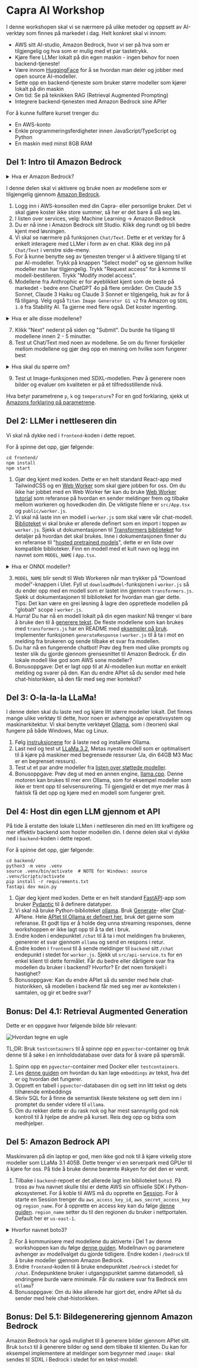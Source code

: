 # Capra AI Workshop

I denne workshopen skal vi se nærmere på ulike metoder og oppsett av AI-verktøy som finnes på markedet i dag. Helt konkret skal vi innom:

- AWS sitt AI-studio, Amazon Bedrock, hvor vi ser på hva som er tilgjengelig og hva som er mulig med et par tastetrykk.
- Kjøre flere LLMer lokalt på din egen maskin - ingen behov for noen backend-tjeneste!
- Være innom [HuggingFace](https://huggingface.co/) for å se hvordan man deler og jobber med open source AI-modeller.
- Sette opp en backend-tjeneste som bruker større modeller som kjører lokalt på din maskin
- Om tid: Se på teknikken RAG (Retrieval Augmented Prompting)
- Integrere backend-tjenesten med Amazon Bedrock sine APIer

For å kunne fullføre kurset trenger du:

- En AWS-konto
- Enkle programmeringsferdigheter innen JavaScript/TypeScript og Python
- En maskin med minst 8GB RAM

## Del 1: Intro til Amazon Bedrock

<details>
<summary>Hva er Amazon Bedrock?</summary>

Amazon Bedrock er en fullt administrert tjeneste som gir utviklere og organisasjoner tilgang til en rekke store språkmodeller (LLMs) og generative AI-modeller via et enkelt API-grensesnitt. Tjenesten inkluderer modeller fra ledende AI-selskaper som Anthropic, AI21 Labs og Stability AI, samt Amazon's egne modeller.

Teknisk sett fungerer Bedrock som et abstraksjonslag over kompleks AI-infrastruktur. Det håndterer oppskalering, nedskaling og ressursallokering automatisk, noe som eliminerer behovet for manuell administrasjon av underliggende maskinvare og programvare.

En viktig funksjonalitet i Bedrock er muligheten for modell-tilpasning. Dette lar brukere finjustere forhåndstrente modeller på egne datasett, noe som kan forbedre modellens ytelse for spesifikke bruksområder. Prosessen foregår innenfor kundens AWS-miljø, noe som ivaretar datasikkerhet og personvern.

Bedrock integreres sømløst med andre AWS-tjenester, noe som muliggjør utvikling av ende-til-ende AI-løsninger. For eksempel kan man kombinere Bedrock med Amazon S3 for datalagring, Amazon SageMaker for ytterligere maskinlæringsoppgaver, eller AWS Lambda for serverløs behandling av AI-generert innhold.

API-et til Bedrock støtter både synkrone og asynkrone forespørsler, noe som gir fleksibilitet for ulike bruksscenarier. For lange eller ressurskrevende oppgaver kan asynkrone kall være særlig nyttige.

Tjenesten kan brukes til en rekke oppgaver innen naturlig språkbehandling og generativ AI, inkludert tekstgenerering, semantisk søk, sentiment-analyse, og oversettelse. Den støtter også multimodale modeller som kan generere eller analysere både tekst og bilder.

</details>

I denne delen skal vi aktivere og bruke noen av modellene som er tilgjengelig gjennom [Amazon Bedrock](https://aws.amazon.com/bedrock/).

1. Logg inn i AWS-konsollen med din Capra- eller personlige bruker. Det vi skal gjøre koster ikke store summer, så her er det bare å slå seg løs.
2. I listen over services, velg: Machine Learning -> Amazon Bedrock
3. Du er nå inne i Amazon Bedrock sitt Studio. Klikk deg rundt og bli bedre kjent med løsningen.
4. Vi skal se nærmere på funksjonen `Chat/Text`. Dette er et verktøy for å enkelt interagere med LLMer i form av en chat. Klikk deg inn på `Chat/Text` i venstre side-meny.
5. For å kunne benytte seg av tjenesten trenger vi å aktivere tilgang til et par AI-modeller. Trykk på knappen "Select model" og se gjennom hvilke modeller man har tilgjengelig. Trykk "Request access" for å komme til modell-bestilleren. Trykk "Modify model access".
6. Modellene fra Anthrophic er for øyeblikket kjent som de beste på markedet - bedre enn ChatGPT 4o på flere områder. Om Claude 3.5 Sonnet, Claude 3 Haiku og Claude 3 Sonnet er tilgjengelig, huk av for å få tilgang. Velg også `Titan Image Generator G1 v2` fra Amazon og `SDXL 1.0` fra Stability AI. Ta gjerne med flere også. Det koster ingenting.

<details>
<summary>Hva er alle disse modellene?</summary>

Amazon utvikler noen modeller selv, men deres største styrke er at de tilgjengeliggjør modeller fra andre tilbydere under et enhetlig API.

Modellene som er tilgjengelige innen tekstgenerering er noen av de beste som finnes, og utvalget er stort. For bildegenerering er utvalget mindre, og state-of-the-art er ikke tilgjengelig. For øyeblikket er bildegenerering begrenset til Amazons egne Titan-modeller og en modell fra Stability AI (SDXL v1.0).

Om du er interessert i å lese mer om de beste bildegeneratorene der ute, sjekk ut:

- [Dall-E 3](https://openai.com/index/dall-e-3/) fra OpenAI
- [Midjourney 6.1](https://www.midjourney.com/home) fra Midjourney
- [Stable Diffusion 3.5 Large](https://stability.ai/) fra Stability AI

Det finnes også andre kategorier av modeller:

**Lyd**

- [Synthesia](https://www.synthesia.io/features/languages)
- [Assembly.ai](https://www.assemblyai.com/) <- Veldig god til podcasts!
- [Whisper](https://openai.com/index/whisper/) fra OpenAI

**Video**

- [Sora](https://openai.com/index/sora/) fra OpenAI (Ikke tilgjengelig for allmennheten)
- [Synthesia Video](https://www.synthesia.io/video-templates) Eksempel: [video generert gjennom Synthia Studio](https://share.synthesia.io/627708f6-e273-4bb3-a89a-0eb7e3a8176a)

</details>

7. Klikk "Next" nederst på siden og "Submit". Du burde ha tilgang til modellene innen 2 - 5 minutter.
8. Test ut Chat/Text med noen av modellene. Se om du finner forskjeller mellom modellene og gjør deg opp en mening om hvilke som fungerer best

<details>
<summary>Hva skal du spørre om?</summary>

De fleste språkmodeller er gode nok til å gi deg oppskrifter eller forslag på middagsretter, selv på norsk. Spør heller om litt mer avanserte ting, for å teste at modellen forstår sammenheng og opplysninger i teksten du gir den.

For noen gode eksempler på prompts, sjekk ut [denne bloggen om teamet](https://medium.com/@woyera/top-10-ways-to-measure-how-smart-your-ai-really-is-a-fun-guide-06e232656231).

</details>

9. Test ut Image-funksjonen med SDXL-modellen. Prøv å generere noen bilder og evaluer om kvaliteten er på et tilfredsstillende nivå.

Hva betyr parametrene `p`, `k` og `temperature`? For en god forklaring, sjekk ut [Amazons forklaring på parametrene](https://docs.aws.amazon.com/bedrock/latest/userguide/inference-parameters.html?icmpid=docs_bedrock_help_panel_playgrounds).

## Del 2: LLMer i nettleseren din

Vi skal nå dykke ned i `frontend`-koden i dette repoet.

For å spinne det opp, gjør følgende:

```
cd frontend/
npm install
npm start
```

1. Gjør deg kjent med koden. Dette er en helt standard React-app med TailwindCSS og en [Web Worker](https://developer.mozilla.org/en-US/docs/Web/API/Worker) som skal gjøre jobben for oss. Om du ikke har jobbet med en Web Worker før kan du bruke [Web Worker tutorial](https://developer.mozilla.org/en-US/docs/Web/API/Web_Workers_API/Using_web_workers) som referanse på hvordan en sender meldinger frem og tilbake mellom workeren og hovedkoden din. De viktigste filene er `src/App.tsx` og `public/worker.js`.
2. Vi skal nå laste inn en modell i `worker.js` som skal være vår chat-modell. [Biblioteket](https://www.npmjs.com/package/@xenova/transformers) vi skal bruke er allerede definert som en import i toppen av `worker.js`. Sjekk ut dokumentasjonen til [Transformers biblioteket](https://www.npmjs.com/package/@xenova/transformers) for detaljer på hvordan det skal brukes. Inne i dokumentasjonen finner du en referanse til "[hosted pretrained models](https://huggingface.co/models?library=transformers.js&sort=trending)", dette er en liste over kompatible biblioteker. Finn en modell med et kult navn og legg inn navnet som `MODEL_NAME` i `App.tsx`.

<details>
<summary>Hva er ONNX modeller?</summary>

ONNX (Open Neural Network Exchange) modeller er et åpent, plattformuavhengig format for representasjon av maskinlæringsmodeller.

Den definerer en beregningsgraf bestående av noder (operasjoner) og kanter (dataflyt), og støtter et standardisert sett med operatører og datatyper. ONNX muliggjør interoperabilitet mellom ulike ML-rammeverk, forenkler modelloptimalisering og deployment, og støttes av et bredt økosystem av verktøy.

Formatet inkluderer metadata og er utvidbart for spesifikke anvendelser. Dette gjør ONNX til en nøkkelteknologi for å standardisere utveksling og distribusjon av AI-modeller på tvers av plattformer og miljøer.

</details>

3. `MODEL_NAME` blir sendt til Web Workeren når man trykker på "Download model"-knappen i UIet. Fyll ut `downloadModel`-funksjonen i `worker.js` så du ender opp med en modell som er lastet inn gjennom `transformers.js`. Sjekk ut dokumentasjonen til biblioteket for hvordan man gjør dette. Tips: Det kan være en grei løsning å lagre den opprettede modellen på "globalt" scope i `worker.js`.
4. Hurra! Du har nå en modell lokalt på din egen maskin! Nå trenger vi bare å bruke den til å [generere tekst](https://huggingface.co/tasks/text-generation#completion-generation-models). De fleste modellene som kan brukes med `transformers.js` har en README med [eksempler på bruk](https://huggingface.co/Xenova/Qwen1.5-0.5B-Chat). Implementer funksjonen `generateResponse` i `worker.js` til å ta i mot en melding fra brukeren og sende tilbake et svar fra modellen.
5. Du har nå en fungerende chatbot! Prøv deg frem med ulike prompts og tester slik du gjorde gjennom grensesnittet til Amazon Bedrock. Er din lokale modell like god som AWS sone modeller?
6. Bonusoppgave: Det er lagt opp til at AI-modellen kun mottar en enkelt melding og svarer på den. Kan du endre APIet så du sender med hele chat-historikken, så den får med seg mer kontekst?

## Del 3: O-la-la-la LLaMa!

I denne delen skal du laste ned og kjøre litt større modeller lokalt. Det finnes mange ulike verktøy til dette, hvor noen er avhengige av operativsystem og maskinarkitektur. Vi skal benytte verktøyet [Ollama](https://ollama.com/), som i (teorien) skal fungere på både Windows, Mac og Linux.

1. Følg [instruksjonene](https://ollama.com/) for å laste ned og installere Ollama.
2. Last ned og test ut [LLaMa 3.2](https://ollama.com/library/llama3.2:3b), Metas nyeste modell som er optimalisert til å kjøre på maskiner med begrensede ressurser (Ja, din 64GB M3 Mac er en begrenset ressurs).
3. Test ut et par andre modeller fra [listen over støttede modeller](https://ollama.com/library).
4. Bonusoppgave: Prøv deg ut med en annen engine, [llama.cpp](https://github.com/ggerganov/llama.cpp). Denne motoren kan brukes til mer enn Ollama, som for eksempel modeller som ikke er trent opp til selvsensurering. Til gjengjeld er det mye mer mas å faktisk få det opp og kjøre med en modell som fungerer greit.

## Del 4: Host din egen LLM gjennom et API

På tide å erstatte den lokale LLMen i nettleseren din med en litt kraftigere og mer effektiv backend som hoster modellen din. I denne delen skal vi dykke ned i `backend`-koden i dette repoet.

For å spinne det opp, gjør følgende:

```
cd backend/
python3 -m venv .venv
source .venv/bin/activate  # NOTE for Windows: source .venv/Scripts/activate
pip install -r requirements.txt
fastapi dev main.py
```

1. Gjør deg kjent med koden. Dette er en helt standard [FastAPI](https://fastapi.tiangolo.com/)-app som bruker [Pydantic](https://docs.pydantic.dev/latest/) til å definere datatyper.
2. Vi skal nå bruke Python-biblioteket [ollama](https://github.com/ollama/ollama-python). Bruk [Generate](https://github.com/ollama/ollama-python?tab=readme-ov-file#generate)- eller [Chat](https://github.com/ollama/ollama-python?tab=readme-ov-file#chat)-APIene. Hele [APIet til Ollama er definert her](https://github.com/ollama/ollama/blob/main/docs/api.md), bruk det gjerne som referanse. Et godt tips er å holde deg unna streaming responses, denne workshoppen er ikke lagt opp til å ta det i bruk.
3. Endre koden i endepunktet `/chat` til å ta i mot meldingen fra brukeren, genererer et svar gjennom `ollama` og send en respons i retur.
4. Endre koden i `frontend` til å sende meldinger til `backend` sitt `/chat` endepunkt i stedet for `worker.js`. Sjekk ut `src/api-service.ts` for en enkel klient til dette formålet. Får du bedre eller dårligere svar fra modellen du bruker i backend? Hvorfor? Er det noen forskjell i hastighet?
5. Bonusoppgave: Kan du endre APIet så du sender med hele chat-historikken, så modellen i backend får med seg mer av konteksten i samtalen, og gir et bedre svar?

## Bonus: Del 4.1: Retrieval Augmented Generation

Dette er en oppgave hvor følgende bilde blir relevant:

![Hvordan tegne en ugle](./assets/images/how-to-draw-an-owl.png "Hvordan tegne en ugle")

TL;DR: Bruk `testcontainers` til å spinne opp en `pgvector`-container og bruk denne til å søke i en innholdsdatabase over data for å svare på spørsmål.

1. Spinn opp en `pgvector`-container med Docker eller `testcontainers`.
2. Les [denne guiden](https://www.kaggle.com/code/arashnic/rag-with-sentence-and-hugging-face-transformers) om hvordan du kan lage `embeddings` av tekst, hva det er og hvordan det fungerer.
3. Opprett en tabell i `pgvector`-databasen din og sett inn litt tekst og dets tilhørende embeddings
4. Skriv SQL for å finne de semantisk likeste tekstene og sett dem inn i promptet du sender videre til `ollama`.
5. Om du rekker dette er du rask nok og har mest sannsynlig god nok kontroll til å hjelpe de andre på kurset. Reis deg opp og bidra som medhjelper.

## Del 5: Amazon Bedrock API

Maskinvaren på din laptop er god, men ikke god nok til å kjøre virkelig store modeller som LLaMa 3.1 405B. Dette trenger vi en serverpark med GPUer til å kjøre for oss. På tide å bruke denne berømte #skyen for det den er verdt.

1. Tilbake i `backend`-repoet er det allerede lagt inn biblioteket `boto3`. På tross av hva navnet skulle tilsi er dette AWS sin offisielle SDK i Python-økosystemet. For å koble til AWS må du opprette en [Session](https://boto3.amazonaws.com/v1/documentation/api/latest/reference/core/session.html#boto3.session.Session). For å starte en Session trenger du `aws_access_key_id`, `aws_secret_access_key` og `region_name`. For å opprette en access key kan du følge [denne guiden](https://docs.aws.amazon.com/IAM/latest/UserGuide/access-key-self-managed.html#Using_CreateAccessKey). `region_name` setter du til den regionen du bruker i nettportalen. Default her er `us-east-1`.

<details>
<summary>Hvorfor navnet boto3?</summary>

Boto (Uttalt boh-toh) er en type ferskvanns-delfin som bor i Amazonas-elven.

</details>

2. For å kommunisere med modellene du aktiverte i Del 1 av denne workshoppen kan du følge [denne guiden](https://docs.aws.amazon.com/code-library/latest/ug/python_3_bedrock-runtime_code_examples.html). Modellnavn og parametere avhenger av modellvalget du gjorde tidligere. Endre koden i `/bedrock` til å bruke modeller gjennom Amazon Bedrock.
3. Endre `frontend`-koden til å bruke endepunktet `/bedrock` i stedet for `/chat`. Endepunktene bruker i utgangspunktet samme datamodell, så endringene burde være minimale. Får du raskere svar fra Bedrock enn `ollama`?
4. Bonusoppgave: Om du ikke allerede har gjort det, endre APIet så du sender med hele chat-historikken.

## Bonus: Del 5.1: Bildegenerering gjennom Amazon Bedrock

Amazon Bedrock har også mulighet til å generere bilder gjennom APIet sitt. Bruk `boto3` til å generere bilder og send dem tilbake til klienten. Du kan for eksempel implementere at meldinger som begynner med `image:` skal sendes til SDXL i Bedrock i stedet for en tekst-modell.
